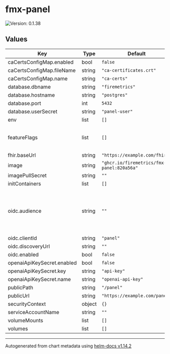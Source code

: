 # fmx-panel

![Version: 0.1.38](https://img.shields.io/badge/Version-0.1.38-informational?style=flat-square)

## Values

| Key | Type | Default | Description |
|-----|------|---------|-------------|
| caCertsConfigMap.enabled | bool | `false` |  |
| caCertsConfigMap.fileName | string | `"ca-certificates.crt"` |  |
| caCertsConfigMap.name | string | `"ca-certs"` |  |
| database.dbname | string | `"firemetrics"` |  |
| database.hostname | string | `"postgres"` |  |
| database.port | int | `5432` |  |
| database.userSecret | string | `"panel-user"` |  |
| env | list | `[]` |  |
| featureFlags | list | `[]` | The features enabled in the Panel. |
| fhir.baseUrl | string | `"https://example.com/fhir"` |  |
| image | string | `"ghcr.io/firemetrics/fmx-panel:820a56a"` |  |
| imagePullSecret | string | `""` |  |
| initContainers | list | `[]` |  |
| oidc.audience | string | `""` | The OIDC audience used by the FMX Panel. Defaults to the Panel's public URL. |
| oidc.clientId | string | `"panel"` |  |
| oidc.discoveryUrl | string | `""` |  |
| oidc.enabled | bool | `false` |  |
| openaiApiKeySecret.enabled | bool | `false` |  |
| openaiApiKeySecret.key | string | `"api-key"` |  |
| openaiApiKeySecret.name | string | `"openai-api-key"` |  |
| publicPath | string | `"/panel"` |  |
| publicUrl | string | `"https://example.com/panel"` |  |
| securityContext | object | `{}` |  |
| serviceAccountName | string | `""` |  |
| volumeMounts | list | `[]` |  |
| volumes | list | `[]` |  |

----------------------------------------------
Autogenerated from chart metadata using [helm-docs v1.14.2](https://github.com/norwoodj/helm-docs/releases/v1.14.2)
